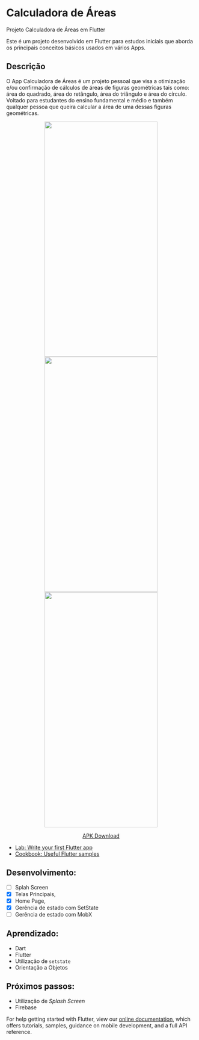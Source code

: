 # Calculadora de Áreas

Projeto Calculadora de Áreas em Flutter

Este é um projeto desenvolvido em Flutter para estudos iniciais que aborda os principais conceitos básicos usados em vários Apps.

## Descrição

O App Calculadora de Áreas é um projeto pessoal que visa a otimização e/ou confirmação de cálculos de áreas de figuras geométricas tais como: área do quadrado, área do retângulo, área do triângulo e área do círculo.
Voltado para estudantes do ensino fundamental e médio e também qualquer pessoa que queira calcular a área de uma dessas figuras geométricas.

<p align="center">
    <img width="300" height="625" src="https://firebasestorage.googleapis.com/v0/b/me-guia-tracuateua.appspot.com/o/Calculadora%20de%20Areas%2F01.PNG?alt=media&token=dd6e3f49-50ca-4096-b1c0-b5bbee34ccfc">
    <img width="300" height="625" src="https://firebasestorage.googleapis.com/v0/b/me-guia-tracuateua.appspot.com/o/Calculadora%20de%20Areas%2F02.PNG?alt=media&token=658b942a-67ac-4aa7-b4d1-a37750a41e56">
    <img width="300" height="625" src="https://firebasestorage.googleapis.com/v0/b/me-guia-tracuateua.appspot.com/o/Calculadora%20de%20Areas%2F03.PNG?alt=media&token=b3ff3f7e-3c70-413a-af63-5a669457eb36">
</p>

<p align="center">
    <a href="https://play.google.com/store/apps/details?id=br.com.cassebtecnologia.calc_areas">APK Download</a>
    

- [Lab: Write your first Flutter app](https://flutter.dev/docs/get-started/codelab)
- [Cookbook: Useful Flutter samples](https://flutter.dev/docs/cookbook)

## Desenvolvimento:
- [ ] Splah Screen
- [X] Telas Principais,
- [X] Home Page,
- [X] Gerência de estado com SetState
- [ ] Gerência de estado com MobX

## Aprendizado:
* Dart
* Flutter
* Utilização de `setstate`
* Orientação a Objetos

## Próximos passos:
* Utilização de *Splash Screen*
* Firebase


For help getting started with Flutter, view our
[online documentation](https://flutter.dev/docs), which offers tutorials,
samples, guidance on mobile development, and a full API reference.
